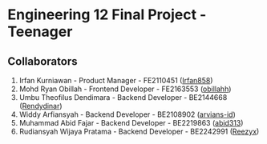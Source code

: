 # Engineering 12 Final Project - Teenager

## Collaborators
  1. Irfan Kurniawan - Product Manager - FE2110451 ([Irfan858](https://github.com/Irfan858))
  2. Mohd Ryan Obillah - Frontend Developer - FE2163553 ([obillahh](https://github.com/obillahh))
  3. Umbu Theofilus Dendimara - Backend Developer - BE2144668 ([Rendydinar](https://github.com/Rendydinar))
  4. Widdy Arfiansyah - Backend Developer - BE2108902 ([arvians-id](https://github.com/arvians-id))
  5. Muhammad Abid Fajar - Backend Developer - BE2219863 ([abid313](https://github.com/abid313))
  6. Rudiansyah Wijaya Pratama - Backend Developer - BE2242991 ([Reezyx](https://github.com/Reezyx)) 